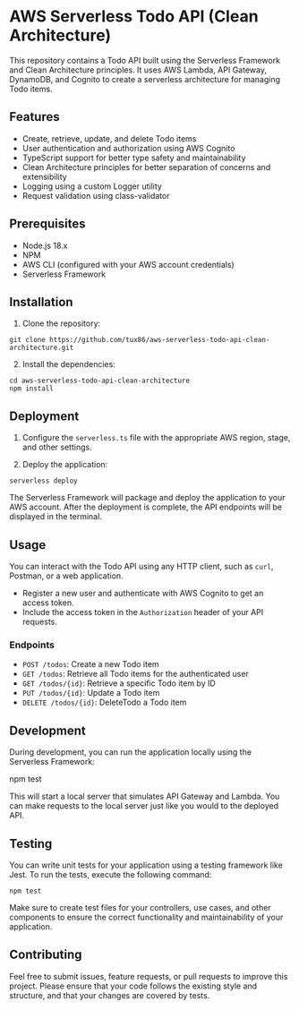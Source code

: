 # AWS Serverless Todo API (Clean Architecture)

This repository contains a Todo API built using the Serverless Framework and Clean Architecture principles. It uses AWS
Lambda, API Gateway, DynamoDB, and Cognito to create a serverless architecture for managing Todo items.

## Features

- Create, retrieve, update, and delete Todo items
- User authentication and authorization using AWS Cognito
- TypeScript support for better type safety and maintainability
- Clean Architecture principles for better separation of concerns and extensibility
- Logging using a custom Logger utility
- Request validation using class-validator

## Prerequisites

- Node.js 18.x
- NPM
- AWS CLI (configured with your AWS account credentials)
- Serverless Framework

## Installation

1. Clone the repository:

```shell
git clone https://github.com/tux86/aws-serverless-todo-api-clean-architecture.git
```

2. Install the dependencies:

```shell
cd aws-serverless-todo-api-clean-architecture
npm install
```

## Deployment

1. Configure the `serverless.ts` file with the appropriate AWS region, stage, and other settings.

2. Deploy the application:

```shell
serverless deploy
```

The Serverless Framework will package and deploy the application to your AWS account. After the deployment is complete,
the API endpoints will be displayed in the terminal.

## Usage

You can interact with the Todo API using any HTTP client, such as `curl`, Postman, or a web application.

- Register a new user and authenticate with AWS Cognito to get an access token.
- Include the access token in the `Authorization` header of your API requests.

### Endpoints

- `POST /todos`: Create a new Todo item
- `GET /todos`: Retrieve all Todo items for the authenticated user
- `GET /todos/{id}`: Retrieve a specific Todo item by ID
- `PUT /todos/{id}`: Update a Todo item
- `DELETE /todos/{id}`: DeleteTodo a Todo item

## Development

During development, you can run the application locally using the Serverless Framework:

npm test

This will start a local server that simulates API Gateway and Lambda. You can make requests to the local server just
like you would to the deployed API.

## Testing

You can write unit tests for your application using a testing framework like Jest. To run the tests, execute the
following command:

```shell
npm test
```

Make sure to create test files for your controllers, use cases, and other components to ensure the correct functionality
and maintainability of your application.

## Contributing

Feel free to submit issues, feature requests, or pull requests to improve this project. Please ensure that your code
follows the existing style and structure, and that your changes are covered by tests.
